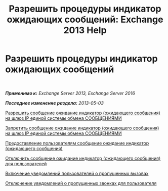 ﻿---
title: 'Разрешить процедуры индикатор ожидающих сообщений: Exchange 2013 Help'
TOCTitle: Разрешить процедуры индикатор ожидающих сообщений
ms:assetid: 608082bc-015e-45ef-8ebc-f77465080381
ms:mtpsurl: https://technet.microsoft.com/ru-ru/library/Dn135233(v=EXCHG.150)
ms:contentKeyID: 54652117
ms.date: 05/22/2018
mtps_version: v=EXCHG.150
ms.translationtype: MT
---

# Разрешить процедуры индикатор ожидающих сообщений

 

_**Применимо к:** Exchange Server 2013, Exchange Server 2016_

_**Последнее изменение раздела:** 2013-05-03_

[Разрешить сообщение ожидание индикатор (ожидающего сообщения) на шлюз IP единой системы обмена СООБЩЕНИЯМИ](https://docs.microsoft.com/ru-ru/exchange/voice-mail-unified-messaging/set-up-client-voice-mail-features/allow-mwi-on-um-ip-gateway)

[Запретить сообщение ожидание индикатор (ожидающего сообщения) на шлюз IP единой системы обмена СООБЩЕНИЯМИ](https://docs.microsoft.com/ru-ru/exchange/voice-mail-unified-messaging/set-up-client-voice-mail-features/prevent-mwi-on-um-ip-gateway)

[Предоставление пользователям сообщение ожидание индикатор (ожидающего сообщения)](https://docs.microsoft.com/ru-ru/exchange/voice-mail-unified-messaging/set-up-client-voice-mail-features/enable-mwi-for-users)

[Отключить сообщение ожидание индикатор (ожидающего сообщения) для пользователей](disable-message-waiting-indicator-mwi-for-users-exchange-2013-help.md)

[Включение уведомлений пользователей о пропущенных вызовах](https://docs.microsoft.com/ru-ru/exchange/voice-mail-unified-messaging/set-up-client-voice-mail-features/enable-missed-call-notifications)

[Отключение уведомлений о пропущенных звонках для пользователя](https://docs.microsoft.com/ru-ru/exchange/voice-mail-unified-messaging/set-up-client-voice-mail-features/disable-missed-call-notifications)

